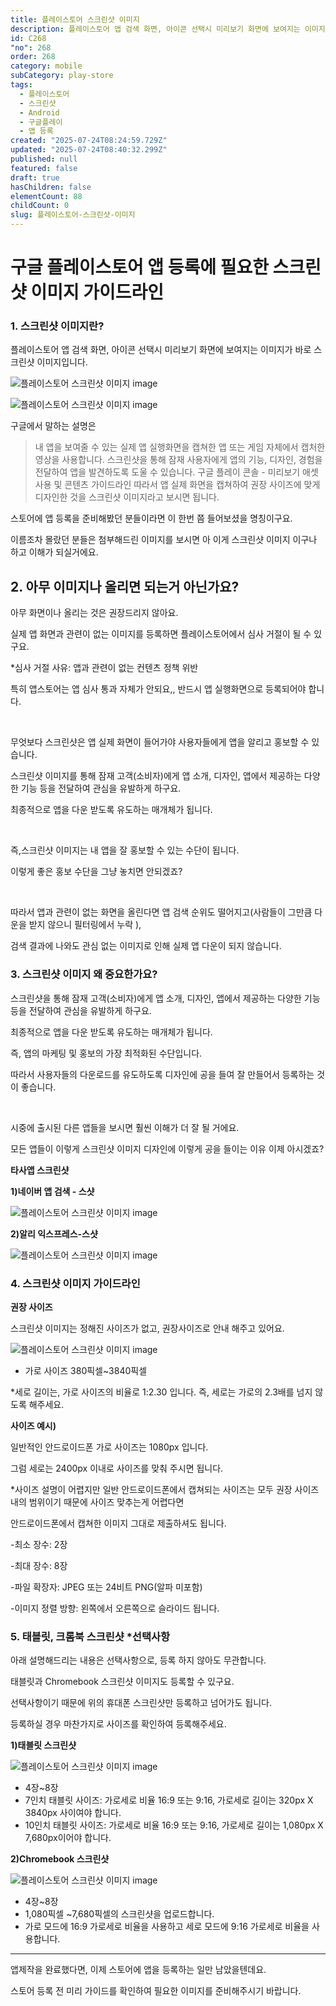 ```yaml
---
title: 플레이스토어 스크린샷 이미지
description: 플레이스토어 앱 검색 화면, 아이콘 선택시 미리보기 화면에 보여지는 이미지가 바로 스크린샷 이미지입니다. 구글에서 말하는 설명은 > 내 앱을 보여줄 수 있는 실제 앱 실행화면을 캡쳐한 앱 또는 게임 자체에서 캡처한 영상을 사용합니다.
id: C268
"no": 268
order: 268
category: mobile
subCategory: play-store
tags:
  - 플레이스토어
  - 스크린샷
  - Android
  - 구글플레이
  - 앱 등록
created: "2025-07-24T08:24:59.729Z"
updated: "2025-07-24T08:40:32.299Z"
published: null
featured: false
draft: true
hasChildren: false
elementCount: 88
childCount: 0
slug: 플레이스토어-스크린샷-이미지
---
```


# 구글 플레이스토어 앱 등록에 필요한 스크린샷 이미지 가이드라인



### 1. 스크린샷 이미지란?



플레이스토어 앱 검색 화면, 아이콘 선택시 미리보기 화면에 보여지는 이미지가 바로 스크린샷 이미지입니다.

![플레이스토어 스크린샷 이미지 image](https://image.lemoncloud.io/9bc04fad-2f6c-4c31-bbc7-d6d9052cb814)

![플레이스토어 스크린샷 이미지 image](https://image.lemoncloud.io/7f135f7a-5b38-4cbc-a123-d7bd757a21d0)

구글에서 말하는 설명은

> 내 앱을 보여줄 수 있는 실제 앱 실행화면을 캡쳐한 앱 또는 게임 자체에서 캡처한 영상을 사용합니다.
> 스크린샷을 통해 잠재 사용자에게 앱의 기능, 디자인, 경험을 전달하여 앱을 발견하도록 도울 수 있습니다.
> 구글 플레이 콘솔 - 미리보기 애셋 사용 및 콘텐츠 가이드라인
따라서 앱 실제 화면을 캡쳐하여 권장 사이즈에 맞게 디자인한 것을 스크린샷 이미지라고 보시면 됩니다.

스토어에 앱 등록을 준비해봤던 분들이라면 이 한번 쯤 들어보셨을 명칭이구요.

이름조차 몰랐던 분들은 첨부해드린 이미지를 보시면 아 이게 스크린샷 이미지 이구나 하고 이해가 되실거에요.



## 2. 아무 이미지나 올리면 되는거 아닌가요?



아무 화면이나 올리는 것은 권장드리지 않아요.

실제 앱 화면과 관련이 없는 이미지를 등록하면 플레이스토어에서 심사 거절이 될 수 있구요.

*심사 거절 사유: 앱과 관련이 없는 컨텐츠 정책 위반

특히 앱스토어는 앱 심사 통과 자체가 안되요,, 반드시 앱 실행화면으로 등록되어야 합니다.

​

무엇보다 스크린샷은 앱 실제 화면이 들어가야 사용자들에게 앱을 알리고 홍보할 수 있습니다.

스크린샷 이미지를 통해 잠재 고객(소비자)에게 앱 소개, 디자인, 앱에서 제공하는 다양한 기능 등을 전달하여 관심을 유발하게 하구요.

최종적으로 앱을 다운 받도록 유도하는 매개체가 됩니다.

​

즉,스크린샷 이미지는 내 앱을 잘 홍보할 수 있는 수단이 됩니다.

이렇게 좋은 홍보 수단을 그냥 놓치면 안되겠죠?

​

따라서 앱과 관련이 없는 화면을 올린다면 앱 검색 순위도 떨어지고(사람들이 그만큼 다운을 받지 않으니 필터링에서 누락 ), 

검색 결과에 나와도 관심 없는 이미지로 인해 실제 앱 다운이 되지 않습니다.



### 3. 스크린샷 이미지 왜 중요한가요?



스크린샷을 통해 잠재 고객(소비자)에게 앱 소개, 디자인, 앱에서 제공하는 다양한 기능 등을 전달하여 관심을 유발하게 하구요.

최종적으로 앱을 다운 받도록 유도하는 매개체가 됩니다.

즉, 앱의 마케팅 및 홍보의 가장 최적화된 수단입니다.

따라서 사용자들의 다운로드를 유도하도록 디자인에 공을 들여 잘 만들어서 등록하는 것이 좋습니다.

​

시중에 출시된 다른 앱들을 보시면 훨씬 이해가 더 잘 될 거에요.

모든 앱들이 이렇게 스크린샷 이미지 디자인에 이렇게 공을 들이는 이유 이제 아시겠죠?



**타사앱 스크린샷**

**1)네이버 앱 검색 - 스샷**

![플레이스토어 스크린샷 이미지 image](https://image.lemoncloud.io/69a6db72-47ae-44f4-b2aa-379409ba27f4)



**2)알리 익스프레스-스샷**

![플레이스토어 스크린샷 이미지 image](https://image.lemoncloud.io/a5b29636-41c9-4ab1-b27a-8eec1f8c6364)



### 4. 스크린샷 이미지 가이드라인



**권장 사이즈**

스크린샷 이미지는 정해진 사이즈가 없고, 권장사이즈로 안내 해주고 있어요.

![플레이스토어 스크린샷 이미지 image](https://image.lemoncloud.io/0a6d72f4-8ddd-470a-836a-795c59110234)

* 가로 사이즈 380픽셀~3840픽셀

*세로 길이는, 가로 사이즈의 비율로 1:2.30 입니다. 즉, 세로는 가로의 2.3배를 넘지 않도록 해주세요.

**사이즈 예시)**

일반적인 안드로이드폰 가로 사이즈는 1080px 입니다. 

그럼 세로는 2400px 이내로 사이즈를 맞춰 주시면 됩니다.

*사이즈 설명이 어렵지만 일반 안드로이드폰에서 캡쳐되는 사이즈는 모두 권장 사이즈 내의 범위이기 때문에 사이즈 맞추는게 어렵다면 

안드로이드폰에서 캡쳐한 이미지 그대로 제출하셔도 됩니다.

-최소 장수: 2장

-최대 장수: 8장

-파일 확장자: JPEG 또는 24비트 PNG(알파 미포함)

-이미지 정렬 방향: 왼쪽에서 오른쪽으로 슬라이드 됩니다.



### 5. 태블릿, 크롬북 스크린샷 *선택사항



아래 설명해드리는 내용은 선택사항으로, 등록 하지 않아도 무관합니다.

태블릿과 Chromebook 스크린샷 이미지도 등록할 수 있구요.

선택사항이기 때문에 위의 휴대폰 스크린샷만 등록하고 넘어가도 됩니다.

등록하실 경우 마찬가지로 사이즈를 확인하여 등록해주세요.



**1)태블릿 스크린샷**

![플레이스토어 스크린샷 이미지 image](https://image.lemoncloud.io/7f60b281-b948-4445-a406-ab4355988a40)

- 4장~8장
- 7인치 태블릿 사이즈: 가로세로 비율 16:9 또는 9:16, 가로세로 길이는 320px X 3840px 사이여야 합니다.
- 10인치 태블릿 사이즈: 가로세로 비율 16:9 또는 9:16, 가로세로 길이는 1,080px X 7,680px이어야 합니다.


**2)Chromebook 스크린샷**

![플레이스토어 스크린샷 이미지 image](https://image.lemoncloud.io/e464bf0f-bb61-4be8-8a45-58ae805b0dc9)

- 4장~8장
- 1,080픽셀 ~7,680픽셀의 스크린샷을 업로드합니다.
- 가로 모드에 16:9 가로세로 비율을 사용하고 세로 모드에 9:16 가로세로 비율을 사용합니다.
---

앱제작을 완료했다면, 이제 스토어에 앱을 등록하는 일만 남았을텐데요.

스토어 등록 전 미리 가이드를 확인하여 필요한 이미지를 준비해주시기 바랍니다.
